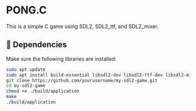 # PONG.C

This is a simple C game using SDL2, SDL2_ttf, and SDL2_mixer.

## 🔧 Dependencies

Make sure the following libraries are installed:

```bash
sudo apt update
sudo apt install build-essential libsdl2-dev libsdl2-ttf-dev libsdl2-mixer-dev
git clone https://github.com/yourusername/my-sdl2-game.git
cd my-sdl2-game
chmod +x ./build/application
make
./build/application

